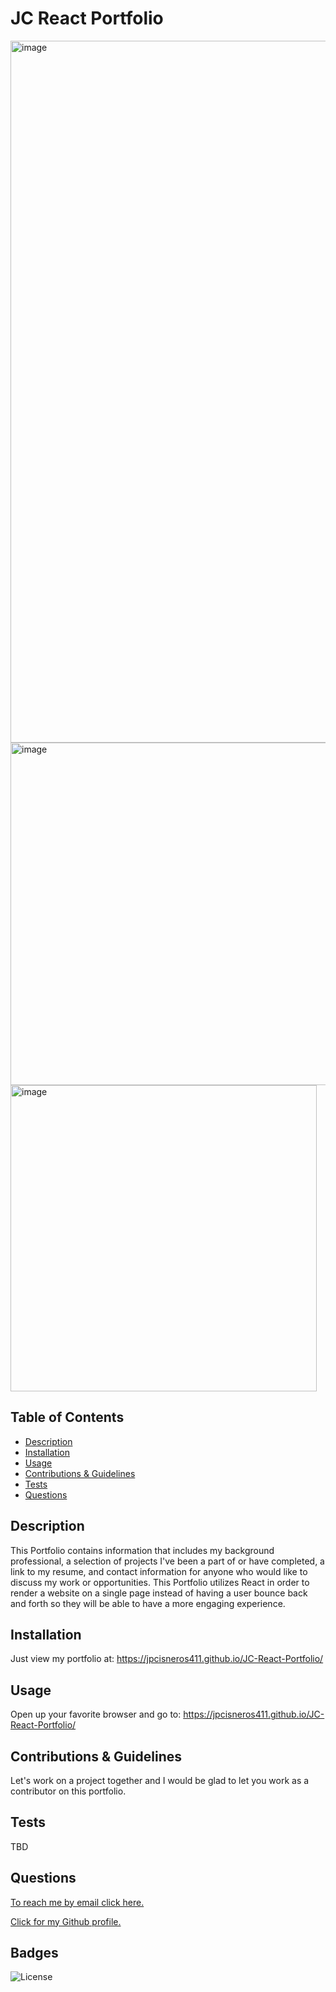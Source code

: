 # JC React Portfolio

<img width="1123" alt="image" src="https://user-images.githubusercontent.com/88108211/155470907-b1343f66-27fa-4d66-9c7f-5ca622deaa14.png">
<img width="548" alt="image" src="https://user-images.githubusercontent.com/88108211/155471000-ea49b828-a616-4a33-91aa-5b3083993801.png">
<img width="490" alt="image" src="https://user-images.githubusercontent.com/88108211/155471071-1fe654fe-80f7-4295-a24c-d50be2f34787.png">



  ## Table of Contents

  - [Description](#description)
  - [Installation](#installInstructions)
  - [Usage](#usageInfo)
  - [Contributions & Guidelines](#contributorGuidelines)
  - [Tests](#testInstructions)
  - [Questions](#questions)

  ## Description 

  This Portfolio contains information that includes my background professional, a selection of projects I've been a part of or have completed, a link to my resume, and contact information for anyone who would like to discuss my work or opportunities. This Portfolio utilizes React in order to render a website on a single page instead of having a user bounce back and forth so they will be able to have a more engaging experience. 


  ## Installation 

  Just view my portfolio at: https://jpcisneros411.github.io/JC-React-Portfolio/ 


  ## Usage 

  Open up your favorite browser and go to: https://jpcisneros411.github.io/JC-React-Portfolio/ 


  ## Contributions & Guidelines 

  Let's work on a project together and I would be glad to let you work as a contributor on this portfolio. 


  ## Tests 

  TBD 


  ## Questions 

  [To reach me by email click here.](mailto:github.com/jpcisneros411.com) 

  [Click for my Github profile.](https://github.com/github.com/jpcisneros411) 


  ## Badges 

  
  ![License](https://img.shields.io/badge/license-MIT-blue.svg) 

